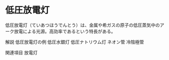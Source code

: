 # 低圧放電灯

低圧放電灯（ていあつほうでんとう）は、金属や希ガスの原子の低圧蒸気中のアーク放電による光源。高効率であるという特長がある。

解説
低圧放電灯の例
低圧水銀灯
低圧ナトリウム灯
ネオン管
冷陰極管

関連項目
放電灯